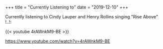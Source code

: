 +++
title = "Currently Listening to"
date = "2019-12-10"
+++

Currently listening to Cindy Lauper and Henry Rollins singing "Rise Above" !..!:

{{< youtube 4rAWnkM9-BE >}}

https://www.youtube.com/watch?v=4rAWnkM9-BE
